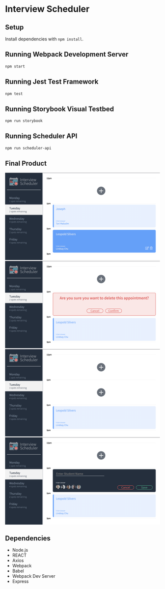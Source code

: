 # Interview Scheduler

## Setup

Install dependencies with `npm install`.

## Running Webpack Development Server

```sh
npm start
```

## Running Jest Test Framework

```sh
npm test
```

## Running Storybook Visual Testbed

```sh
npm run storybook
```

## Running Scheduler API

```sh
npm run scheduler-api

```

## Final Product

!["booked appointment"](https://github.com/JosephJX/scheduler/blob/master/docs/booked.png)
!["cancel appointment"](https://github.com/JosephJX/scheduler/blob/master/docs/deletes.png)
!["main page"](https://github.com/JosephJX/scheduler/blob/master/docs/main.png)
!["navigating days"](https://github.com/JosephJX/scheduler/blob/master/docs/navigatingdays.png)

## Dependencies

- Node.js
- REACT
- Axios
- Webpack
- Babel
- Webpack Dev Server
- Express
